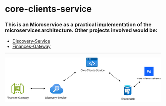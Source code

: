 # core-clients-service

### This is an Microservice as a practical implementation of the microservices architecture. Other projects involved would be:


- [Discovery-Service](https://github.com/matheus-nicolau/dicovery-service) <br>
- [Finances-Gateway](https://github.com/matheus-nicolau/finances-gateway) <br>
---
![diagram image](./src/main/resources/finances-diagram.png)